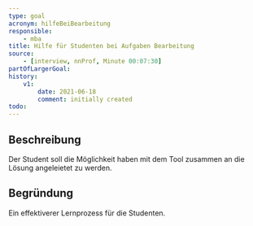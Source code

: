 ```yaml
---
type: goal
acronym: hilfeBeiBearbeitung
responsible:
    - mba
title: Hilfe für Studenten bei Aufgaben Bearbeitung
source:
    - [interview, nnProf, Minute 00:07:30]
partOfLargerGoal: 
history:
    v1:
        date: 2021-06-18
        comment: initially created
todo:
---
```


## Beschreibung

Der Student soll die Möglichkeit haben mit dem Tool zusammen an die Lösung angeleietet zu werden.

## Begründung

Ein effektiverer Lernprozess für die Studenten.
